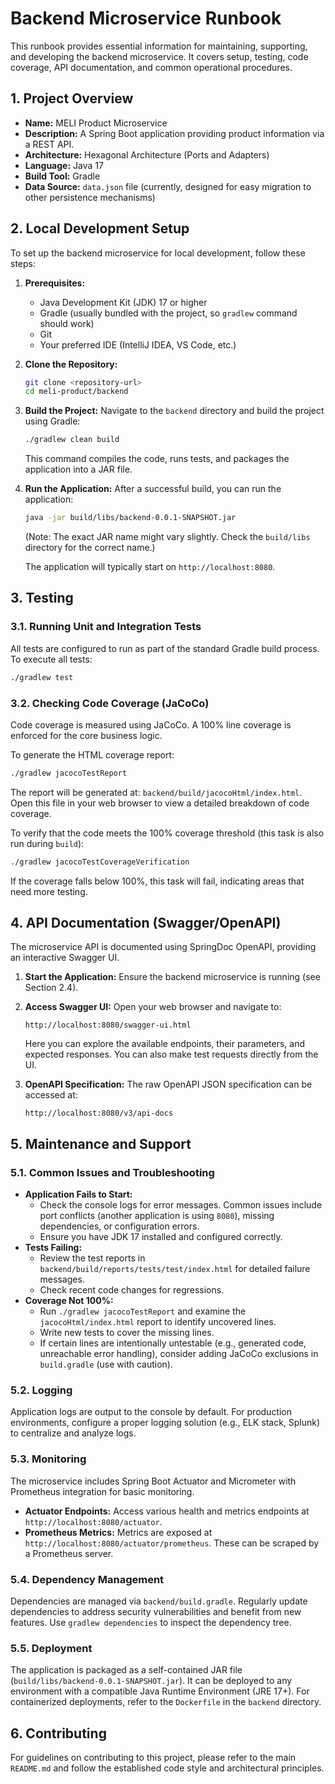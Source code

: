 # Backend Microservice Runbook

This runbook provides essential information for maintaining, supporting, and developing the backend microservice. It covers setup, testing, code coverage, API documentation, and common operational procedures.

## 1. Project Overview

*   **Name:** MELI Product Microservice
*   **Description:** A Spring Boot application providing product information via a REST API.
*   **Architecture:** Hexagonal Architecture (Ports and Adapters)
*   **Language:** Java 17
*   **Build Tool:** Gradle
*   **Data Source:** `data.json` file (currently, designed for easy migration to other persistence mechanisms)

## 2. Local Development Setup

To set up the backend microservice for local development, follow these steps:

1.  **Prerequisites:**
    *   Java Development Kit (JDK) 17 or higher
    *   Gradle (usually bundled with the project, so `gradlew` command should work)
    *   Git
    *   Your preferred IDE (IntelliJ IDEA, VS Code, etc.)

2.  **Clone the Repository:**
    ```bash
    git clone <repository-url>
    cd meli-product/backend
    ```

3.  **Build the Project:**
    Navigate to the `backend` directory and build the project using Gradle:
    ```bash
    ./gradlew clean build
    ```
    This command compiles the code, runs tests, and packages the application into a JAR file.

4.  **Run the Application:**
    After a successful build, you can run the application:
    ```bash
    java -jar build/libs/backend-0.0.1-SNAPSHOT.jar
    ```
    (Note: The exact JAR name might vary slightly. Check the `build/libs` directory for the correct name.)

    The application will typically start on `http://localhost:8080`.


## 3. Testing

### 3.1. Running Unit and Integration Tests

All tests are configured to run as part of the standard Gradle build process. To execute all tests:

```bash
./gradlew test
```

### 3.2. Checking Code Coverage (JaCoCo)

Code coverage is measured using JaCoCo. A 100% line coverage is enforced for the core business logic.

To generate the HTML coverage report:

```bash
./gradlew jacocoTestReport
```

The report will be generated at: `backend/build/jacocoHtml/index.html`.
Open this file in your web browser to view a detailed breakdown of code coverage.

To verify that the code meets the 100% coverage threshold (this task is also run during `build`):

```bash
./gradlew jacocoTestCoverageVerification
```

If the coverage falls below 100%, this task will fail, indicating areas that need more testing.

## 4. API Documentation (Swagger/OpenAPI)

The microservice API is documented using SpringDoc OpenAPI, providing an interactive Swagger UI.

1.  **Start the Application:** Ensure the backend microservice is running (see Section 2.4).

2.  **Access Swagger UI:** Open your web browser and navigate to:
    ```
    http://localhost:8080/swagger-ui.html
    ```
    Here you can explore the available endpoints, their parameters, and expected responses. You can also make test requests directly from the UI.

3.  **OpenAPI Specification:** The raw OpenAPI JSON specification can be accessed at:
    ```
    http://localhost:8080/v3/api-docs
    ```

## 5. Maintenance and Support

### 5.1. Common Issues and Troubleshooting

*   **Application Fails to Start:**
    *   Check the console logs for error messages. Common issues include port conflicts (another application is using `8080`), missing dependencies, or configuration errors.
    *   Ensure you have JDK 17 installed and configured correctly.
*   **Tests Failing:**
    *   Review the test reports in `backend/build/reports/tests/test/index.html` for detailed failure messages.
    *   Check recent code changes for regressions.
*   **Coverage Not 100%:**
    *   Run `./gradlew jacocoTestReport` and examine the `jacocoHtml/index.html` report to identify uncovered lines.
    *   Write new tests to cover the missing lines.
    *   If certain lines are intentionally untestable (e.g., generated code, unreachable error handling), consider adding JaCoCo exclusions in `build.gradle` (use with caution).

### 5.2. Logging

Application logs are output to the console by default. For production environments, configure a proper logging solution (e.g., ELK stack, Splunk) to centralize and analyze logs.

### 5.3. Monitoring

The microservice includes Spring Boot Actuator and Micrometer with Prometheus integration for basic monitoring.

*   **Actuator Endpoints:** Access various health and metrics endpoints at `http://localhost:8080/actuator`.
*   **Prometheus Metrics:** Metrics are exposed at `http://localhost:8080/actuator/prometheus`. These can be scraped by a Prometheus server.

### 5.4. Dependency Management

Dependencies are managed via `backend/build.gradle`. Regularly update dependencies to address security vulnerabilities and benefit from new features. Use `gradlew dependencies` to inspect the dependency tree.

### 5.5. Deployment

The application is packaged as a self-contained JAR file (`build/libs/backend-0.0.1-SNAPSHOT.jar`). It can be deployed to any environment with a compatible Java Runtime Environment (JRE 17+). For containerized deployments, refer to the `Dockerfile` in the `backend` directory.

## 6. Contributing

For guidelines on contributing to this project, please refer to the main `README.md` and follow the established code style and architectural principles.
